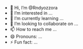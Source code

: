 - 👋 Hi, I’m @Rndyozzora
- 👀 I’m interested in ...
- 🌱 I’m currently learning ...
- 💞️ I’m looking to collaborate on ...
- 📫 How to reach me ...
- 😄 Pronouns: ...
- ⚡ Fun fact: ...

<!---
Rndyozzora/Rndyozzora is a ✨ special ✨ repository because its `README.md` (this file) appears on your GitHub profile.
You can click the Preview link to take a look at your changes.
--->
